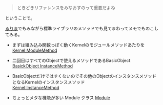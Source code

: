 > ときどきリファレンスをみなおすのって重要だよね

ということで。

[るりま](http://rurema.clear-code.com/1.9.3/library/_builtin.html)でもみながら標準ライブラリのメソッドでも見てまわってメモでものこしてみる。


* まずは組み込み関数っぽく動くKernelのモジュールメソッドあたりを<br>
  [Kernel ModuleMethod](https://github.com/eiel/rurema_review/blob/master/Kernel_module_method/memo.md)
* 二回目はすべてのObjectで使えるメソッドであるBasicObject<br>
  [BasickObject InstanceMethod](https://github.com/eiel/rurema_review/blob/master/BasicObject_instance_method/index.md)
* BasicObjectだけではすくないのでその他のObjectのインスタンスメソッドとなるKernelのインスタンスメソッド<br>
  [Kernel InstanceMethod](https://github.com/eiel/rurema_review/blob/master/Kernel_instance_method/index.md)

* ちょっとメタな機能が多い Module クラス
  [Module](https://github.com/eiel/rurema_review/bolb/master/Module/index.md)
